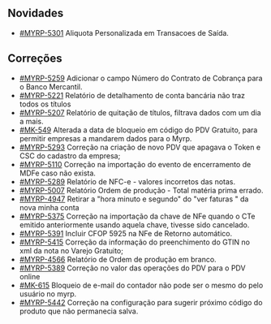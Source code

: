 
## Novidades
* [#MYRP-5301](https://devmyrp.atlassian.net/browse/MYRP-5301) Aliquota Personalizada em Transacoes de Saída.

## Correções
* [#MYRP-5259](https://devmyrp.atlassian.net/browse/MYRP-5259) Adicionar o campo Número do Contrato de Cobrança para o Banco Mercantil.
* [#MYRP-5221](https://devmyrp.atlassian.net/browse/MYRP-5221) Relatório de detalhamento de conta bancária não traz todos os títulos
* [#MYRP-5207](https://devmyrp.atlassian.net/browse/MYRP-5207) Relatório de quitação de títulos, filtrava dados com um dia a mais.
* [#MK-549](https://devmyrp.atlassian.net/browse/MK-549) Alterada a data de bloqueio em código do PDV Gratuito, para permitir empresas a mandarem dados para o Myrp.
* [#MYRP-5293](https://devmyrp.atlassian.net/browse/MYRP-5293) Correção na criação de novo PDV que apagava o Token e CSC do cadastro da empresa;
* [#MYRP-5110](https://devmyrp.atlassian.net/browse/MYRP-5110) Correção na importação do evento de encerramento de MDFe caso não exista.
* [#MYRP-5289](https://devmyrp.atlassian.net/browse/MYRP-5289) Relatório de NFC-e - valores incorretos das notas.
* [#MYRP-5007](https://devmyrp.atlassian.net/browse/MYRP-5007) Relatório Ordem de produção - Total matéria prima errado.
* [#MYRP-4947](https://devmyrp.atlassian.net/browse/MYRP-4947) Retirar a "hora minuto e segundo" do "ver faturas " da nova minha conta
* [#MYRP-5375](https://devmyrp.atlassian.net/browse/MYRP-5375) Correção na importação da chave de NFe quando o CTe emitido anteriormente usando aquela chave, tivesse sido cancelado.
* [#MYRP-5391](https://devmyrp.atlassian.net/browse/MYRP-5391) Incluir CFOP 5925 na NFe de Retorno automático. 
* [#MYRP-5415](https://devmyrp.atlassian.net/browse/MYRP-5415) Correção da informação do preenchimento do GTIN no xml da nota no Varejo Gratuito;
* [#MYRP-4566](https://devmyrp.atlassian.net/browse/MYRP-4566) Relatório de Ordem de produção em branco. 
* [#MYRP-5389](https://devmyrp.atlassian.net/browse/MYRP-5389) Correção no valor das operações do PDV para o PDV online
* [#MK-615](https://devmyrp.atlassian.net/browse/MK-615) Bloqueio de e-mail do contador não pode ser o mesmo do pelo usuário no myrp.
* [#MYRP-5442](https://devmyrp.atlassian.net/browse/MYRP-5442) Correção na configuração para sugerir próximo código do produto que não permanecia salva.
